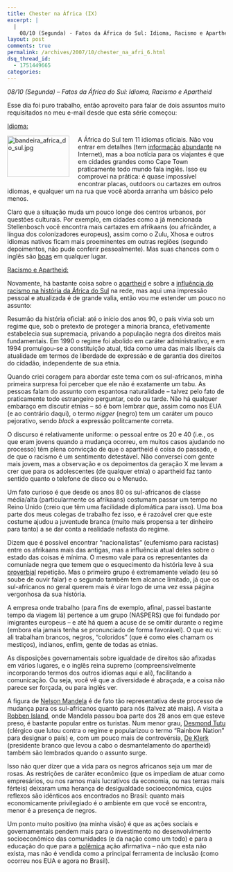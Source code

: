```yaml
---
title: Chester na África (IX)
excerpt: |
  |
    08/10 (Segunda) - Fatos da África do Sul: Idioma, Racismo e Apartheid Esse dia foi puro trabalho, então aproveito para falar de dois assuntos muito requisitados no meu e-mail desde que esta série começou: Idioma: A África do Sul tem...
layout: post
comments: true
permalink: /archives/2007/10/chester_na_afri_6.html
dsq_thread_id:
  - 1751449665
categories:
---
```

*08/10 (Segunda) &#8211; Fatos da África do Sul: Idioma, Racismo e Apartheid*

Esse dia foi puro trabalho, então aproveito para falar de dois assuntos muito requisitados no meu e-mail desde que esta série começou:

<u>Idioma:</u>

<span class="mt-enclosure mt-enclosure-image"><img alt="bandeira_africa_do_sul.jpg" src="//chester.me/archives/img/bandeira_africa_do_sul.jpg" width="143" height="95" class="mt-image-left" style="float: left; margin: 0 20px 20px 0;" /></span>A África do Sul tem 11 idiomas oficiais. Não vou entrar em detalhes (tem [informação][1] [abundante][2] na Internet), mas a boa notícia para os viajantes é que em cidades grandes como Cape Town praticamente todo mundo fala inglês. Isso eu comprovei na prática: é quase impossível encontrar placas, outdoors ou cartazes em outros idiomas, e qualquer um na rua que você aborda arranha um básico pelo menos.

Claro que a situação muda um pouco longe dos centros urbanos, por questões culturais. Por exemplo, em cidades como a já mencionada Stellenbosch você encontra mais cartazes em afrikaans (ou africânder, a língua dos colonizadores europeus), assim como o Zulu, Xhosa e outros idiomas nativos ficam mais proeminentes em outras regiões (segundo depoimentos, não pude conferir pessoalmente). Mas suas chances com o inglês são <a href="http://www.southafrica.info/ess_info/sa_glance/demographics/language.htm#english" target="_blank">boas</a> em qualquer lugar.

<u>Racismo e Apartheid:</u>

Novamente, há bastante coisa sobre o [apartheid][3] e sobre a [influência do racismo na história da África do Sul][4] na rede, mas aqui uma impressão pessoal e atualizada é de grande valia, então vou me estender um pouco no assunto:

Resumão da história oficial: até o início dos anos 90, o país vivia sob um regime que, sob o pretexto de proteger a minoria branca, efetivamente estabelecia sua supremacia, privando a população negra dos direitos mais fundamentais. Em 1990 o regime foi abolido em caráter administrativo, e em 1994 promulgou-se a constituição atual, tida como uma das mais liberais da atualidade em termos de liberdade de expressão e de garantia dos direitos do cidadão, independente de sua etnia.

Quando criei coragem para abordar este tema com os sul-africanos, minha primeira surpresa foi perceber que ele não é exatamente um tabu. As pessoas falam do assunto com espantosa naturalidade &#8211; talvez pelo fato de praticamente todo estrangeiro perguntar, cedo ou tarde. Não há qualquer embaraço em discutir etnias &#8211; só é bom lembrar que, assim como nos EUA (e ao contrário daqui), o termo *nigger* (negro) tem um caráter um pouco pejorativo, sendo *black* a expressão politcamente correta.

O discurso é relativamente uniforme: o pessoal entre os 20 e 40 (i.e., os que eram jovens quando a mudança ocorreu, em muitos casos ajudando no processo) têm plena convicção de que o apartheid é coisa do passado, e de que o racismo é um sentimento detestável. Não conversei com gente mais jovem, mas a observação e os depoimentos da geração X me levam a crer que para os adolescentes (de qualquer etnia) o apartheid faz tanto sentido quanto o telefone de disco ou o Menudo.

Um fato curioso é que desde os anos 80 os sul-africanos de classe média/alta (particularmente os afrikaans) costumam passar um tempo no Reino Unido (creio que têm uma facilidade diplomática para isso). Uma boa parte dos meus colegas de trabalho fez isso, e é razoável crer que este costume ajudou a juventude branca (muito mais propensa a ter dinheiro para tanto) a se dar conta a realidade nefasta do regime.

Dizem que é possível encontrar &#8220;nacionalistas&#8221; (eufemismo para racistas) entre os afrikaans mais das antigas, mas a influência atual deles sobre o estado das coisas é mínima. O mesmo vale para os representantes da comuniade negra que temem que o esquecimento da história leve à sua [proverbial][5] repetição. Mas o primeiro grupo é extremamente velado (eu só soube de ouvir falar) e o segundo também tem alcance limitado, já que os sul-africanos no geral querem mais é virar logo de uma vez essa página vergonhosa da sua história.

A empresa onde trabalho (para fins de exemplo, afinal, passei bastante tempo da viagem lá) pertence a um grupo (NASPERS) que foi fundado por imigrantes europeus &#8211; e até há quem a acuse de se omitir durante o regime (embora ela jamais tenha se pronunciado de forma favorável). O que eu vi: ali trabalham brancos, negros, &#8220;coloridos&#8221; (que é como eles chamam os mestiços), indianos, enfim, gente de todas as etnias.

As disposições governamentais sobre igualdade de direitos são afixadas em vários lugares, e o inglês reina supremo (compreensivelmente incorporando termos dos outros idiomas aqui e ali), facilitando a comunicação. Ou seja, você vê que a diversidade é abraçada, e a coisa não parece ser forçada, ou para inglês ver.

A figura de [Nelson Mandela][6] é de fato tão representativa deste processo de mudança para os sul-africanos quanto para nós (talvez até mais). A visita a [Robben Island][7], onde Mandela passou boa parte dos 28 anos em que esteve preso, é bastante popular entre os turistas. Num menor grau, [Desmond Tutu][8] (clérgico que lutou contra o regime e popularizou o termo &#8220;Rainbow Nation&#8221; para designar o país) e, com um pouco mais de controvérsia, [De Klerk][9] (presidente branco que levou a cabo o desmantelamento do apartheid) também são lembrados quando o assunto surge.

Isso não quer dizer que a vida para os negros africanos seja um mar de rosas. As restrições de caráter econômico (que os impediam de atuar como empresários, ou nos ramos mais lucrativos da economia, ou nas terras mais férteis) deixaram uma herança de desigualdade socioeconômica, cujos reflexos são idênticos aos encontrados no Brasil: quanto mais economicamente privilegiado é o ambiente em que você se encontra, menor é a presença de negros.

Um ponto muito positivo (na minha visão) é que as ações sociais e governamentais pendem mais para o investimento no desenvolvimento socioeconômico das comunidades (e da nação como um todo) e para a educação do que para a [polêmica][10] ação afirmativa &#8211; não que esta não exista, mas não é vendida como a principal ferramenta de inclusão (como ocorreu nos EUA e agora no Brasil).

 [1]: http://www.ethnologue.com/show_country.asp?name=za
 [2]: http://en.wikipedia.org/wiki/Languages_of_South_Africa
 [3]: http://pt.wikipedia.org/wiki/Apartheid
 [4]: http://www.tvcultura.com.br/aloescola/historia/cenasdoseculo/internacionais/africadosul.htm
 [5]: http://thinkexist.com/quotation/those_who_don-t_know_history_are_destined_to/346796.html
 [6]: http://pt.wikipedia.org/wiki/Nelson_Mandela
 [7]: http://www.freedom.co.za/
 [8]: http://almaz.com/nobel/peace/1984a.html
 [9]: http://en.wikipedia.org/wiki/Frederik_Willem_de_Klerk
 [10]: http://www.andes.org.br/Informandes13_cotas.htm
